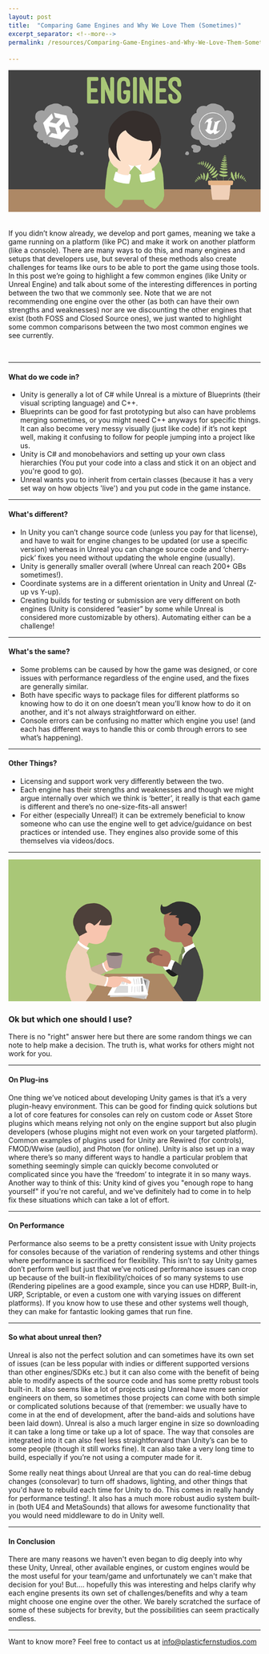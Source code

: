 ```yaml
---
layout: post
title:  "Comparing Game Engines and Why We Love Them (Sometimes)"
excerpt_separator: <!--more-->
permalink: /resources/Comparing-Game-Engines-and-Why-We-Love-Them-Sometimes

---
```

![Engines](/assets/img/engines.png)
<br />
<br />


If you didn’t know already, we develop and port games, meaning we take a game running on a platform (like PC) and make it work on another platform (like a console). There are many ways to do this, and many engines and setups that developers use, but several of these methods also create challenges for teams like ours to be able to port the game using those tools. In this post we’re going to highlight a few common engines (like Unity or Unreal Engine) and talk about some of the interesting differences in porting between the two that we commonly see. Note that we are not recommending one engine over the other (as both can have their own strengths and weaknesses) nor are we discounting the other engines that exist (both FOSS and Closed Source ones), we just wanted to highlight some common comparisons between the two most common engines we see currently.
<!--more-->
<br />

---

#### What do we code in?  

- Unity is generally a lot of C# while Unreal is a mixture of Blueprints (their visual scripting language) and C++.
- Blueprints can be good for fast prototyping but also can have problems merging sometimes, or you might need C++ anyways for specific things. It can also become very messy visually (just like code) if it’s not kept well, making it confusing to follow for people jumping into a project like us.
- Unity is C# and monobehaviors and setting up your own class hierarchies (You put your code into a class and stick it on an object and you're good to go).
- Unreal wants you to inherit from certain classes (because it has a very set way on how objects 'live') and you put code in the game instance.

---

#### What's different?

- In Unity you can’t change source code (unless you pay for that license), and have to wait for engine changes to be updated (or use a specific version) whereas in Unreal you can change source code and ‘cherry-pick’ fixes you need without updating the whole engine (usually).
- Unity is generally smaller overall (where Unreal can reach 200+ GBs sometimes!).
- Coordinate systems are in a different orientation in Unity and Unreal (Z-up vs Y-up).
- Creating builds for testing or submission are very different on both engines (Unity is considered “easier” by some while Unreal is considered more customizable by others). Automating either can be a challenge!

---

#### What's the same?

- Some problems can be caused by how the game was designed, or core issues with performance regardless of the engine used, and the fixes are generally similar.
- Both have specific ways to package files for different platforms so knowing how to do it on one doesn’t mean you’ll know how to do it on another, and it's not always straightforward on either.
- Console errors can be confusing no matter which engine you use! (and each has different ways to handle this or comb through errors to see what’s happening).

---

#### Other Things?

- Licensing and support work very differently between the two.
- Each engine has their strengths and weaknesses and though we might argue internally over which we think is ‘better’, it really is that each game is different and there’s no one-size-fits-all answer!
- For either (especially Unreal!) it can be extremely beneficial to know someone who can use the engine well to get advice/guidance on best practices or intended use. They engines also provide some of this themselves via videos/docs.

---

![Talking](/assets/img/talking.png)
<br />

### Ok but which one should I use?

There is no "right" answer here but there are some random things we can note to help make a decision. The truth is, what works for others might not work for you.
<br />

---

#### On Plug-ins

One thing we’ve noticed about developing Unity games is that it’s a very plugin-heavy environment. This can be good for finding quick solutions but a lot of core features for consoles can rely on custom code or Asset Store plugins which means relying not only on the engine support but also plugin developers (whose plugins might not even work on your targeted platform). Common examples of plugins used for Unity are Rewired (for controls), FMOD/Wwise (audio), and Photon (for online). Unity is also set up in a way where there’s so many different ways to handle a particular problem that something seemingly simple can quickly become convoluted or complicated since you have the ‘freedom’ to integrate it in so many ways. Another way to think of this: Unity kind of gives you "enough rope to hang yourself" if you're not careful, and we've definitely had to come in to help fix these situations which can take a lot of effort.
<br />

---

#### On Performance

Performance also seems to be a pretty consistent issue with Unity projects for consoles because of the variation of rendering systems and other things where performance is sacrificed for flexibility. This isn’t to say Unity games don’t perform well but just that we’ve noticed performance issues can crop up because of the built-in flexibility/choices of so many systems to use (Rendering pipelines are a good example, since you can use HDRP, Built-in, URP, Scriptable, or even a custom one with varying issues on different platforms). If you know how to use these and other systems well though, they can make for fantastic looking games that run fine.
<br />


---

#### So what about unreal then?

Unreal is also not the perfect solution and can sometimes have its own set of issues (can be less popular with indies or different supported versions than other engines/SDKs etc.) but it can also come with the benefit of being able to modify aspects of the source code and has some pretty robust tools built-in. It also seems like a lot of projects using Unreal have more senior engineers on them, so sometimes those projects can come with both simple or complicated solutions because of that (remember: we usually have to come in at the end of development, after the band-aids and solutions have been laid down). Unreal is also a much larger engine in size so downloading it can take a long time or take up a lot of space. The way that consoles are integrated into it can also feel less straightforward than Unity’s can be to some people (though it still works fine). It can also take a very long time to build, especially if you’re not using a computer made for it.

Some really neat things about Unreal are that you can do real-time debug changes (consolevar) to turn off shadows, lighting, and other things that you'd have to rebuild each time for Unity to do. This comes in really handy for performance testing!. It also has a much more robust audio system built-in (both UE4 and MetaSounds) that allows for awesome functionality that you would need middleware to do in Unity well.
<br />

---

#### In Conclusion

There are many reasons we haven't even began to dig deeply into why these Unity, Unreal, other available engines, or custom engines would be the most useful for your team/game and unfortunately we can't make that decision for you! But.... hopefully this was interesting and helps clarify why each engine presents its own set of challenges/benefits and why a team might choose one engine over the other. We barely scratched the surface of some of these subjects for brevity, but the possibilities can seem practically endless.

---

Want to know more? Feel free to contact us at [info@plasticfernstudios.com](mailto:info@plasticfernstudios.com)
